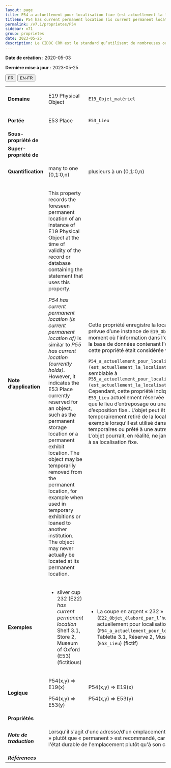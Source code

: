 ```yaml
---
layout: page
title: P54 a actuellement pour localisation fixe (est actuellement la location fixe de)
titleEn: P54 has current permanent location (is current permanent location of) - a actuellement pour localisation fixe (est actuellement la location fixe de)
permalink: /v7.1/proprietes/P54
sidebar: v71
group: proprietes
date: 2023-05-25
description: Le CIDOC CRM est le standard qu’utilisent de nombreuses organisations pour l’échange et l’intégration de jeux de données et de spécifications patrimoniales. Il est développé et maintenu à jour exclusivement en anglais par le CRM SIG, un sous-groupe du Conseil international des musées (ICOM). Ceci est une traduction officielle en français développée par la Traduction en français du CIDOC CRM, une initiative qui offre une version française à jour et accessible ouvertement et gratuitement du standard CIDOC CRM et en démocratise l'usage dans la communauté patrimoniale francophone. ------------ The CIDOC CRM is the standard used by many heritage organizations for the exchange and integration of museum collection datasets and specifications. It is developed and maintained exclusively in English by the CRM SIG, a subgroup of the International Council of Museums (ICOM). This is an official translation developed by the Traduction en français du CIDOC CRM, an initiative offering an open, up-to-date, and free French version of the CIDOC CRM standard, and democratizing its use in the francophone heritage community.
---
```


**Date de création** : 2020-05-03

**Dernière mise à jour** : 2023-05-25

<div class="lang-buttons">
 <button id="fr" class="activate">FR</button>
 <button id="en-fr">EN-FR</button>
</div>

<table>
<tbody>
<tr>
<td><strong>Domaine</strong></td>
<td class="en">
<p>E19 Physical Object</p>
</td>
<td>
<p><code class="language-plaintext highlighter-rouge">E19_Objet_matériel</code></p>
</td>
</tr>
<tr>
<td><strong>Portée</strong></td>
<td class="en">
<p>E53 Place</p>
</td>
<td>
<p><code class="language-plaintext highlighter-rouge">E53_Lieu</code></p>
</td>
</tr>
<tr>
<td><strong>Sous-propriété de</strong></td>
<td class="en">
</td>
<td>
</td>
</tr>
<tr>
<td><strong>Super-propriété de</strong></td>
<td class="en">
</td>
<td>
</td>
</tr>
<tr>
<td><strong>Quantification</strong></td>
<td class="en">
<p>many to one (0,1:0,n)</p>
</td>
<td>
<p>plusieurs à un (0,1:0,n)</p>
</td>
</tr>
<tr>
<td><strong>Note d’application</strong></td>
<td class="en">
<p>This property records the foreseen permanent location of an instance of E19 Physical Object at the time of validity of the record or database containing the statement that uses this property.</p>
<p><em>P54 has current permanent location (is current permanent location of)</em> is similar to <em>P55 has current location (currently holds).</em> However, it indicates the E53 Place currently reserved for an object, such as the permanent storage location or a permanent exhibit location. The object may be temporarily removed from the permanent location, for example when used in temporary exhibitions or loaned to another institution. The object may never actually be located at its permanent location.</p>
</td>
<td>
<p>Cette propriété enregistre la localisation fixe prévue d’une instance de <code class="language-plaintext highlighter-rouge">E19_Objet_matériel</code> au moment où l'information dans l'enregistrement ou la base de données contenant l'énoncé décrit par cette propriété était considérée valide.</p>
<p><code class="language-plaintext highlighter-rouge">P54_a_actuellement_pour_localisation_fixe (est_actuellement_la_localisation_fixe_de)</code> est semblable à <code class="language-plaintext highlighter-rouge">P55_a_actuellement_pour_localisation (est_actuellement_la_localisation_de)</code>. Cependant, cette propriété indique l’instance de <code class="language-plaintext highlighter-rouge">E53_Lieu</code> actuellement réservée à un objet, tel que le lieu d’entreposage ou une localisation d’exposition fixe.. L’objet peut être temporairement retiré de la localisation fixe, par exemple lorsqu’il est utilisé dans des expositions temporaires ou prêté à une autre institution. L’objet pourrait, en réalité, ne jamais être localisé à sa localisation fixe.</p>
</td>
</tr>
<tr>
<td><strong>Exemples</strong></td>
<td class="en">
<ul>
<li><p>silver cup 232 (E22) <em>has current permanent location</em> Shelf 3.1, Store 2, Museum of Oxford (E53) (fictitious)</p>
</li>
</ul>
</td>
<td>
<ul>
<li><p>La coupe en argent « 232 » (<code class="language-plaintext highlighter-rouge">E22_Objet_élaboré_par_l’humain</code>) a actuellement pour localisation fixe (<code class="language-plaintext highlighter-rouge">P54_a_actuellement_pour_localisation_fixe</code>) Tablette  3.1, Réserve 2, Musée d’Oxford (<code class="language-plaintext highlighter-rouge">E53_Lieu</code>) (fictif)</p>
</li>
</ul>
</td>
</tr>
<tr>
<td><strong>Logique</strong></td>
<td class="en">
<p>P54(x,y) ⇒ E19(x)</p>
<p>P54(x,y) ⇒ E53(y)</p>
</td>
<td>
<p>P54(x,y) ⇒ E19(x)</p>
<p>P54(x,y) ⇒ E53(y)</p>
</td>
</tr>
<tr>
<td><strong>Propriétés</strong></td>
<td class="en">
</td>
<td>
</td>
</tr>
<tr>
<td><strong><em>Note de traduction</em></strong></td>
<td colspan="2">
<p>Lorsqu'il s'agit d'une adresse/d'un emplacement, l'usage de « fixe » plutôt que « permanent » est recommandé, car il fait référence à l'état durable de l'emplacement plutôt qu'à son caractère durable.</p>
</td>
</tr>
<tr>
<td><strong><em>Références</em></strong></td>
<td colspan="2">
</td>
</tr>
</tbody>
</table>
